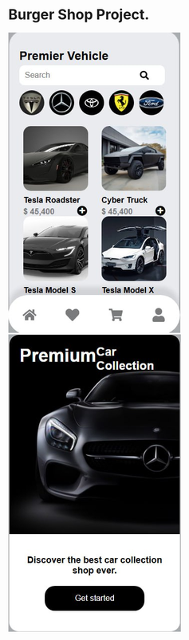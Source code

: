 # Burger Shop Project.

![Burger Shop](photo_2024-12-30_15-47-28.jpg)   ![Burger Shop](photo_2024-12-30_15-59-49.jpg) 


